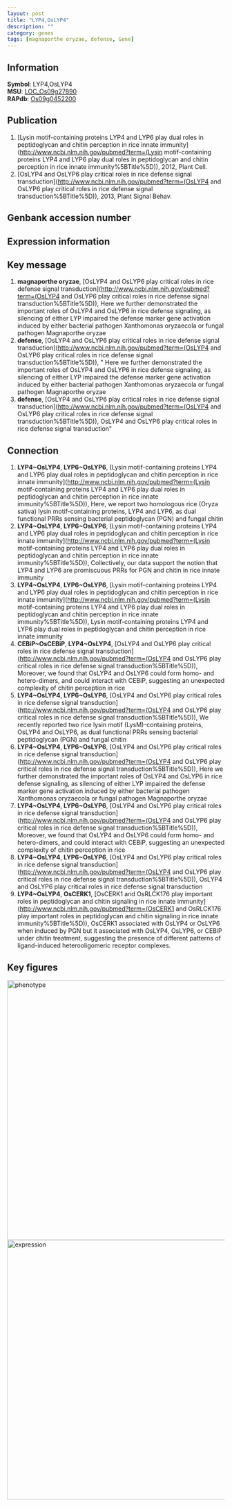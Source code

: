```yaml
---
layout: post
title: "LYP4,OsLYP4"
description: ""
category: genes
tags: [magnaporthe oryzae, defense, Gene]
---
```


## Information
__Symbol__: LYP4,OsLYP4  
__MSU__: [LOC_Os09g27890](http://rice.plantbiology.msu.edu/cgi-bin/ORF_infopage.cgi?orf=LOC_Os09g27890)  
__RAPdb__: [Os09g0452200](http://rapdb.dna.affrc.go.jp/viewer/gbrowse_details/irgsp1?name=Os09g0452200)  

## Publication
1. [Lysin motif-containing proteins LYP4 and LYP6 play dual roles in peptidoglycan and chitin perception in rice innate immunity](http://www.ncbi.nlm.nih.gov/pubmed?term=(Lysin motif-containing proteins LYP4 and LYP6 play dual roles in peptidoglycan and chitin perception in rice innate immunity%5BTitle%5D)), 2012, Plant Cell.
2. [OsLYP4 and OsLYP6 play critical roles in rice defense signal transduction](http://www.ncbi.nlm.nih.gov/pubmed?term=(OsLYP4 and OsLYP6 play critical roles in rice defense signal transduction%5BTitle%5D)), 2013, Plant Signal Behav.

## Genbank accession number

## Expression information

## Key message
1. __magnaporthe oryzae__, [OsLYP4 and OsLYP6 play critical roles in rice defense signal transduction](http://www.ncbi.nlm.nih.gov/pubmed?term=(OsLYP4 and OsLYP6 play critical roles in rice defense signal transduction%5BTitle%5D)),  Here we further demonstrated the important roles of OsLYP4 and OsLYP6 in rice defense signaling, as silencing of either LYP impaired the defense marker gene activation induced by either bacterial pathogen Xanthomonas oryzaecola or fungal pathogen Magnaporthe oryzae
2. __defense__, [OsLYP4 and OsLYP6 play critical roles in rice defense signal transduction](http://www.ncbi.nlm.nih.gov/pubmed?term=(OsLYP4 and OsLYP6 play critical roles in rice defense signal transduction%5BTitle%5D)), " Here we further demonstrated the important roles of OsLYP4 and OsLYP6 in rice defense signaling, as silencing of either LYP impaired the defense marker gene activation induced by either bacterial pathogen Xanthomonas oryzaecola or fungal pathogen Magnaporthe oryzae
3. __defense__, [OsLYP4 and OsLYP6 play critical roles in rice defense signal transduction](http://www.ncbi.nlm.nih.gov/pubmed?term=(OsLYP4 and OsLYP6 play critical roles in rice defense signal transduction%5BTitle%5D)), OsLYP4 and OsLYP6 play critical roles in rice defense signal transduction"

## Connection
1. __LYP4~OsLYP4__, __LYP6~OsLYP6__, [Lysin motif-containing proteins LYP4 and LYP6 play dual roles in peptidoglycan and chitin perception in rice innate immunity](http://www.ncbi.nlm.nih.gov/pubmed?term=(Lysin motif-containing proteins LYP4 and LYP6 play dual roles in peptidoglycan and chitin perception in rice innate immunity%5BTitle%5D)),  Here, we report two homologous rice (Oryza sativa) lysin motif-containing proteins, LYP4 and LYP6, as dual functional PRRs sensing bacterial peptidoglycan (PGN) and fungal chitin
2. __LYP4~OsLYP4__, __LYP6~OsLYP6__, [Lysin motif-containing proteins LYP4 and LYP6 play dual roles in peptidoglycan and chitin perception in rice innate immunity](http://www.ncbi.nlm.nih.gov/pubmed?term=(Lysin motif-containing proteins LYP4 and LYP6 play dual roles in peptidoglycan and chitin perception in rice innate immunity%5BTitle%5D)),  Collectively, our data support the notion that LYP4 and LYP6 are promiscuous PRRs for PGN and chitin in rice innate immunity
3. __LYP4~OsLYP4__, __LYP6~OsLYP6__, [Lysin motif-containing proteins LYP4 and LYP6 play dual roles in peptidoglycan and chitin perception in rice innate immunity](http://www.ncbi.nlm.nih.gov/pubmed?term=(Lysin motif-containing proteins LYP4 and LYP6 play dual roles in peptidoglycan and chitin perception in rice innate immunity%5BTitle%5D)), Lysin motif-containing proteins LYP4 and LYP6 play dual roles in peptidoglycan and chitin perception in rice innate immunity
4. __CEBiP~OsCEBiP__, __LYP4~OsLYP4__, [OsLYP4 and OsLYP6 play critical roles in rice defense signal transduction](http://www.ncbi.nlm.nih.gov/pubmed?term=(OsLYP4 and OsLYP6 play critical roles in rice defense signal transduction%5BTitle%5D)),  Moreover, we found that OsLYP4 and OsLYP6 could form homo- and hetero-dimers, and could interact with CEBiP, suggesting an unexpected complexity of chitin perception in rice
5. __LYP4~OsLYP4__, __LYP6~OsLYP6__, [OsLYP4 and OsLYP6 play critical roles in rice defense signal transduction](http://www.ncbi.nlm.nih.gov/pubmed?term=(OsLYP4 and OsLYP6 play critical roles in rice defense signal transduction%5BTitle%5D)),  We recently reported two rice lysin motif (LysM)-containing proteins, OsLYP4 and OsLYP6, as dual functional PRRs sensing bacterial peptidoglycan (PGN) and fungal chitin
6. __LYP4~OsLYP4__, __LYP6~OsLYP6__, [OsLYP4 and OsLYP6 play critical roles in rice defense signal transduction](http://www.ncbi.nlm.nih.gov/pubmed?term=(OsLYP4 and OsLYP6 play critical roles in rice defense signal transduction%5BTitle%5D)),  Here we further demonstrated the important roles of OsLYP4 and OsLYP6 in rice defense signaling, as silencing of either LYP impaired the defense marker gene activation induced by either bacterial pathogen Xanthomonas oryzaecola or fungal pathogen Magnaporthe oryzae
7. __LYP4~OsLYP4__, __LYP6~OsLYP6__, [OsLYP4 and OsLYP6 play critical roles in rice defense signal transduction](http://www.ncbi.nlm.nih.gov/pubmed?term=(OsLYP4 and OsLYP6 play critical roles in rice defense signal transduction%5BTitle%5D)),  Moreover, we found that OsLYP4 and OsLYP6 could form homo- and hetero-dimers, and could interact with CEBiP, suggesting an unexpected complexity of chitin perception in rice
8. __LYP4~OsLYP4__, __LYP6~OsLYP6__, [OsLYP4 and OsLYP6 play critical roles in rice defense signal transduction](http://www.ncbi.nlm.nih.gov/pubmed?term=(OsLYP4 and OsLYP6 play critical roles in rice defense signal transduction%5BTitle%5D)), OsLYP4 and OsLYP6 play critical roles in rice defense signal transduction
9. __LYP4~OsLYP4__, __OsCERK1__, [OsCERK1 and OsRLCK176 play important roles in peptidoglycan and chitin signaling in rice innate immunity](http://www.ncbi.nlm.nih.gov/pubmed?term=(OsCERK1 and OsRLCK176 play important roles in peptidoglycan and chitin signaling in rice innate immunity%5BTitle%5D)), OsCERK1 associated with OsLYP4 or OsLYP6 when induced by PGN but it associated with OsLYP4, OsLYP6, or CEBiP under chitin treatment, suggesting the presence of different patterns of ligand-induced heterooligomeric receptor complexes.

## Key figures
<img src="http://ricencode.github.io/images/OsLYP4.pheno.png" alt="phenotype"  style="width: 600px;"/>

<img src="http://ricencode.github.io/images/OsLYP4.exp.png" alt="expression"  style="width: 600px;"/>



